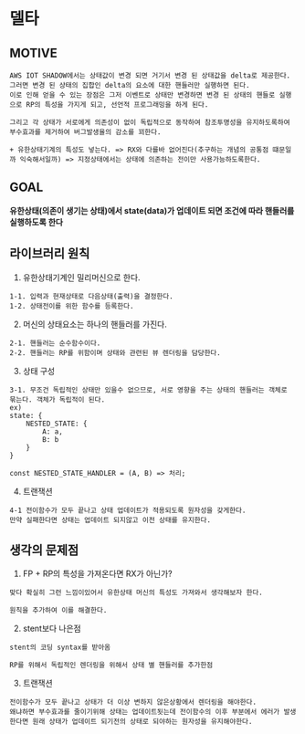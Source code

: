 # 델타

## MOTIVE

```
AWS IOT SHADOW에서는 상태값이 변경 되면 거기서 변경 된 상태값을 delta로 제공한다.
그러면 변경 된 상태의 집합인 delta의 요소에 대한 핸들러만 실행하면 된다.
이로 인해 얻을 수 있는 장점은 그저 이벤트로 상태만 변경하면 변경 된 상태의 핸들로 실행으로 RP의 특성을 가지게 되고, 선언적 프로그래밍을 하게 된다.

그리고 각 상태가 서로에게 의존성이 없이 독립적으로 동작하여 참조투명성을 유지하도록하여 부수효과를 제거하여 버그발생율의 감소를 꾀한다.

+ 유한상태기계의 특성도 넣는다. => RX와 다를바 없어진다(추구하는 개념의 공통점 떄문일까 익숙해서일까) => 지정상태에서는 상태에 의존하는 전이만 사용가능하도록한다.
```

## GOAL

**유한상태(의존이 생기는 상태)에서 state(data)가 업데이트 되면 조건에 따라 핸들러를실행하도록 한다**


## 라이브러리 원칙

1. 유한상태기계인 밀리머신으로 한다.
```
1-1. 입력과 현재상태로 다음상태(출력)을 결정한다.
1-2. 상태전이를 위한 함수를 등록한다.
```

2. 머신의 상태요소는 하나의 핸들러를 가진다.
```
2-1. 핸들러는 순수함수이다.
2-2. 핸들러는 RP를 위함이며 상태와 관련된 뷰 렌더링을 담당한다.
```

3. 상태 구성
```
3-1. 무조건 독립적인 상태만 있을수 없으므로, 서로 영향을 주는 상태의 핸들러는 객체로 묶는다. 객체가 독립적이 된다.
ex)
state: {
    NESTED_STATE: {
        A: a,
        B: b
    }
}

const NESTED_STATE_HANDLER = (A, B) => 처리;
```
4. 트랜잭션
```
4-1 전이함수가 모두 끝나고 상태 업데이트가 적용되도록 원자성을 갖게한다.
만약 실패한다면 상태는 업데이트 되지않고 이전 상태를 유지한다.
```

## 생각의 문제점

1. FP + RP의 특성을 가져온다면 RX가 아닌가?
```
맞다 확실히 그런 느낌이있어서 유한상태 머신의 특성도 가져와서 생각해보자 한다.

원칙을 추가하여 이를 해결한다.
```

2. stent보다 나은점
```
stent의 코딩 syntax를 받아옴

RP를 위해서 독립적인 렌더링을 위해서 상태 별 핸들러를 추가한점
```

3. 트랜잭션
```
전이함수가 모두 끝나고 상태가 더 이상 변하지 않은상황에서 렌더링을 해야한다.
왜냐하면 부수효과를 줄이기위해 상태는 업데이트됫는데 전이함수의 이후 부분에서 에러가 발생한다면 원래 상태가 업데이트 되기전의 상태로 되야하는 원자성을 유지해야한다.
```